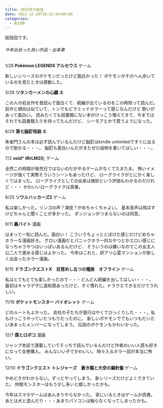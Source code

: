 ```yaml
---
title: 2022年の総括
date: 2022-12-28T10:33:44+09:00
categories:
  - 未分類
---
```


総括回です。

###### 今年出会った良い作品・出来事

1/28 **Pokémon LEGENDS アルセウス** ゲーム

新しいシリーズのポケモンだったけど面白かった！
ポケモンがそのへん歩いているのを見たときは感動した。

3/28 **ツタンカーメンの心臓** 本

この人の処女作を昔読んで面白くて、続編が出ているのをこの時知って読んだ。
前作と傾向は似ていて、トンでもピラミッドホラーって感じなんだけど
勢いがあって面白い。
読みたくても図書館にない本がけっこう増えてきて、今まではそれでも図書館入りを待ってたんだけど、
シーモアとかで買うようになった。

6/29 **第七脳釘怪談** 本

朱雀門さんの本は必ず読んでいるんだけど脳釘はkindle unlimitedですぐに出るので助かる・・・。
脳釘も面白いんだがまたぜひ話物を書いてほしい・・・。

7/2 <b>void* tRrLM2();</b> ゲーム

全然この時期が発売日ではないのだがやるゲームがなくてたまたま。
怖いイメージが強くて実際そういうシーンもあったけど、
ローグライクがとにかく楽しくてはまった。
ローグライクとしての出来は微妙という評価もわかるのだけれど・・・
かわいいローグライクは貴重。

8/25 **ソウルハッカーズ2** ゲーム

私は楽しかった。リンゴの声？演技？がめちゃくちゃよい。
基本音声は飛ばすけどちゃんと聞くことが多かった。
ダンジョンがつまらないのは同意。

9/11 **裏バイト** 漫画

はまって一気に読んだ。面白い！
こういうちょっととぼけた感じだけどめちゃホラーな漫画好き。
グロい漫画だとパニックホラー的なやつとかエロい感じになっちゃうやつはいっぱいあるんだけど、
そういうのは嫌いなのでこの女主人公二人で進める感じはよかった。
今年はこれと、訳アリ心霊マンションが新しく出会ったホラー漫画。

9/15 **ドラゴンクエストX　目覚めし五つの種族　オフライン** ゲーム

私はとてもとても楽しかったので・・・どんどん続編を出してほしい・・・。
最初はキャラデザに違和感あったけど、すぐ慣れた。ドラクエできるだけでうれしい。

11/18 **ポケットモンスター バイオレット** ゲーム

どのルートもよかった。
会社の子たちが進行はやくてびっくりした・・・。私もけっこうやっていたつもりだったのに。
新しいポケモンでてもいつもだいたい決まったメンバーになってしまう。
伝説のポケモンもかわいかった。

12/7 **僕とロボコ** 漫画

ジャンプ本誌で連載していてそっちで読んでいるんだけど作者のいい人感も好きになって全巻購入。
みんないい子でかわいい。
時々入るホラー回が本当に怖い。

12/10 **ドラゴンクエスト トレジャーズ　蒼き瞳と大空の羅針盤** ゲーム

やめどきがわからない。ずっとやってしまう。
新シリーズだけどよくできていた。
仲間モンスターはもう少し多いと嬉しかったかも。

今年はスマホゲームはあんまりやらなかった。
家にいるときはゲームか読書。
あとは犬と遊んだり・・・あまりパソコンは触らなくなってしまったかも。
